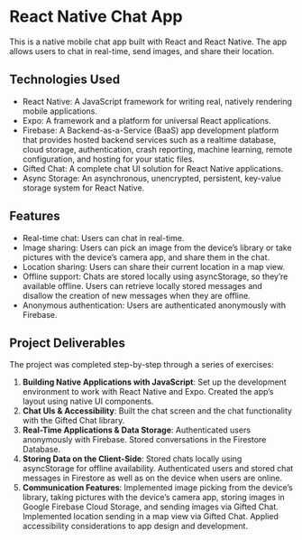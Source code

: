 # React Native Chat App

This is a native mobile chat app built with React and React Native. The app allows users to chat in real-time, send images, and share their location.

## Technologies Used

- React Native: A JavaScript framework for writing real, natively rendering mobile applications.
- Expo: A framework and a platform for universal React applications.
- Firebase: A Backend-as-a-Service (BaaS) app development platform that provides hosted backend services such as a realtime database, cloud storage, authentication, crash reporting, machine learning, remote configuration, and hosting for your static files.
- Gifted Chat: A complete chat UI solution for React Native applications.
- Async Storage: An asynchronous, unencrypted, persistent, key-value storage system for React Native.

## Features

- Real-time chat: Users can chat in real-time.
- Image sharing: Users can pick an image from the device’s library or take pictures with the device’s camera app, and share them in the chat.
- Location sharing: Users can share their current location in a map view.
- Offline support: Chats are stored locally using asyncStorage, so they’re available offline. Users can retrieve locally stored messages and disallow the creation of new messages when they are offline.
- Anonymous authentication: Users are authenticated anonymously with Firebase.

## Project Deliverables

The project was completed step-by-step through a series of exercises:

1. **Building Native Applications with JavaScript**: Set up the development environment to work with React Native and Expo. Created the app’s layout using native UI components.
2. **Chat UIs & Accessibility**: Built the chat screen and the chat functionality with the Gifted Chat library.
3. **Real-Time Applications & Data Storage**: Authenticated users anonymously with Firebase. Stored conversations in the Firestore Database.
4. **Storing Data on the Client-Side**: Stored chats locally using asyncStorage for offline availability. Authenticated users and stored chat messages in Firestore as well as on the device when users are online.
5. **Communication Features**: Implemented image picking from the device’s library, taking pictures with the device’s camera app, storing images in Google Firebase Cloud Storage, and sending images via Gifted Chat. Implemented location sending in a map view via Gifted Chat. Applied accessibility considerations to app design and development.
